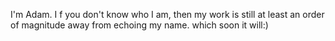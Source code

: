 I'm Adam. I f you don't know who I am, then my work is still at least an order of magnitude away from echoing my name. which soon it will:)
